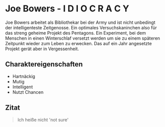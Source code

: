# Joe Bowers - I D I O C R A C Y

Joe Bowers arbeitet als Bibliothekar bei der Army und ist nicht unbedingt der intelligenteste Zeitgenosse.
Ein optimales Versuchskaninchen also für das streng geheime Projekt des Pentagons.
Ein Experiment, bei dem Menschen in einen Winterschlaf versetzt werden um sie zu einem späteren Zeitpunkt wieder zum Leben zu erwecken.
Das auf ein Jahr angesetzte Projekt gerät aber in Vergessenheit.

## Charaktereigenschaften

* Hartnäckig
* Mutig
* Intelligent
* Nutzt Chancen

## Zitat

>Ich heiße nicht 'not sure'